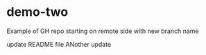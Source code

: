 
# demo-two
Example of GH repo starting on remote side with new branch name

update README file
ANother update
